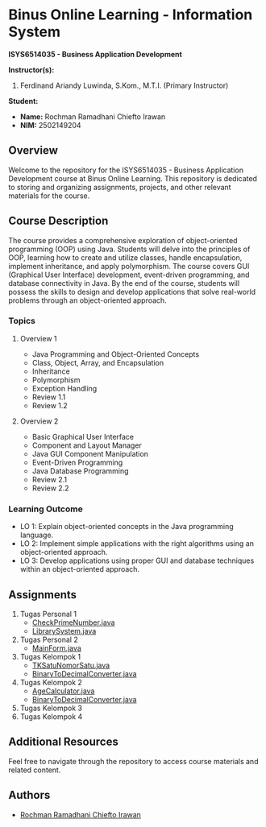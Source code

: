 # Binus Online Learning - Information System
**ISYS6514035 - Business Application Development**

**Instructor(s):**
1. Ferdinand Ariandy Luwinda, S.Kom., M.T.I. (Primary Instructor)

**Student:**
- **Name:** Rochman Ramadhani Chiefto Irawan
- **NIM:** 2502149204

## Overview
Welcome to the repository for the ISYS6514035 - Business Application Development course at Binus Online Learning. This repository is dedicated to storing and organizing assignments, projects, and other relevant materials for the course.

## Course Description
The course provides a comprehensive exploration of object-oriented programming (OOP) using Java. Students will delve into the principles of OOP, learning how to create and utilize classes, handle encapsulation, implement inheritance, and apply polymorphism. The course covers GUI (Graphical User Interface) development, event-driven programming, and database connectivity in Java. By the end of the course, students will possess the skills to design and develop applications that solve real-world problems through an object-oriented approach.

### Topics
1. Overview 1
   - Java Programming and Object-Oriented Concepts
   - Class, Object, Array, and Encapsulation
   - Inheritance
   - Polymorphism
   - Exception Handling
   - Review 1.1
   - Review 1.2

2. Overview 2
   - Basic Graphical User Interface
   - Component and Layout Manager
   - Java GUI Component Manipulation
   - Event-Driven Programming
   - Java Database Programming
   - Review 2.1
   - Review 2.2

### Learning Outcome
- LO 1: Explain object-oriented concepts in the Java programming language.
- LO 2: Implement simple applications with the right algorithms using an object-oriented approach.
- LO 3: Develop applications using proper GUI and database techniques within an object-oriented approach.

## Assignments
1. Tugas Personal 1
   - [CheckPrimeNumber.java](https://github.com/rochmanramadhani/bol-business-application-development/blob/main/TP_1/src/CheckPrimeNumber.java)
   - [LibrarySystem.java](https://github.com/rochmanramadhani/bol-business-application-development/blob/main/TP_1/src/LibrarySystem.java)
2. Tugas Personal 2
   - [MainForm.java](https://github.com/rochmanramadhani/bol-business-application-development/blob/main/TP_2/src/view/MainForm.java)
3. Tugas Kelompok 1
   - [TKSatuNomorSatu.java](https://github.com/rochmanramadhani/bol-business-application-development/blob/main/TK_1/src/TKSatuNomorSatu.java)
   - [BinaryToDecimalConverter.java](https://github.com/rochmanramadhani/bol-business-application-development/blob/main/TK_1/src/TKSatuNomorDua.java)
4. Tugas Kelompok 2
   - [AgeCalculator.java](https://github.com/rochmanramadhani/bol-business-application-development/blob/main/TK_2/src/AgeCalculator.java)
   - [BinaryToDecimalConverter.java](https://github.com/rochmanramadhani/bol-business-application-development/blob/main/TK_2/src/BinaryToDecimalConverter.java)
5. Tugas Kelompok 3
6. Tugas Kelompok 4

## Additional Resources
Feel free to navigate through the repository to access course materials and related content.

## Authors
- [Rochman Ramadhani Chiefto Irawan](https://www.linkedin.com/in/rochmanramadhani)